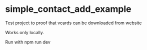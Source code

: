 # simple_contact_add_example

Test project to proof that vcards can be downloaded from website

Works only locally.

Run with npm run dev